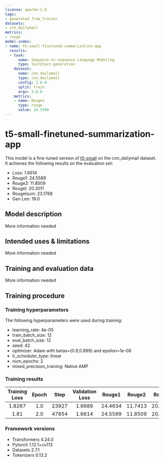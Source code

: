 ```yaml
---
license: apache-2.0
tags:
- generated_from_trainer
datasets:
- cnn_dailymail
metrics:
- rouge
model-index:
- name: t5-small-finetuned-summarization-app
  results:
  - task:
      name: Sequence-to-sequence Language Modeling
      type: text2text-generation
    dataset:
      name: cnn_dailymail
      type: cnn_dailymail
      config: 3.0.0
      split: train
      args: 3.0.0
    metrics:
    - name: Rouge1
      type: rouge
      value: 24.5589
---
```


<!-- This model card has been generated automatically according to the information the Trainer had access to. You
should probably proofread and complete it, then remove this comment. -->

# t5-small-finetuned-summarization-app

This model is a fine-tuned version of [t5-small](https://huggingface.co/t5-small) on the cnn_dailymail dataset.
It achieves the following results on the evaluation set:
- Loss: 1.6614
- Rouge1: 24.5589
- Rouge2: 11.8509
- Rougel: 20.3011
- Rougelsum: 23.1768
- Gen Len: 19.0

## Model description

More information needed

## Intended uses & limitations

More information needed

## Training and evaluation data

More information needed

## Training procedure

### Training hyperparameters

The following hyperparameters were used during training:
- learning_rate: 4e-05
- train_batch_size: 12
- eval_batch_size: 12
- seed: 42
- optimizer: Adam with betas=(0.9,0.999) and epsilon=1e-08
- lr_scheduler_type: linear
- num_epochs: 2
- mixed_precision_training: Native AMP

### Training results

| Training Loss | Epoch | Step  | Validation Loss | Rouge1  | Rouge2  | Rougel  | Rougelsum | Gen Len |
|:-------------:|:-----:|:-----:|:---------------:|:-------:|:-------:|:-------:|:---------:|:-------:|
| 1.8267        | 1.0   | 23927 | 1.6689          | 24.4634 | 11.7413 | 20.2154 | 23.0875   | 18.9993 |
| 1.81          | 2.0   | 47854 | 1.6614          | 24.5589 | 11.8509 | 20.3011 | 23.1768   | 19.0    |


### Framework versions

- Transformers 4.24.0
- Pytorch 1.12.1+cu113
- Datasets 2.7.1
- Tokenizers 0.13.2
